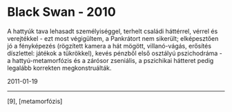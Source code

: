 # Black Swan - 2010

A hattyúk tava lehasadt személyiséggel, terhelt családi háttérrel, vérrel és verejtékkel - ezt most végigültem, a Pankrátort nem sikerült; elképesztően jó a fényképezés (rögzített kamera a hát mögött, villanó-vágás, erősítés díszlettel: játékok a tükrökkel), kevés pénzből első osztályú pszichodráma - a hattyú-metamorfózis és a zárósor zseniális, a pszichikai hátteret pedig legalább korrekten megkonstruálták.

2011-01-19 

----

[9], [metamorfózis]